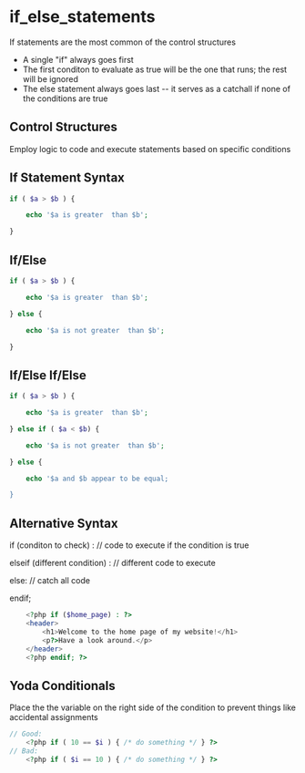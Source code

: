 # if_else_statements

If statements are the most common of the control structures

* A single "if" always goes first
* The first conditon to evaluate as true will be the one that runs;
    the rest will be ignored
* The else statement always goes last -- it serves as a catchall
    if none of the conditions are true

## Control Structures

Employ logic to code and execute statements based on specific conditions

## If Statement Syntax

```php
if ( $a > $b ) {

    echo '$a is greater  than $b';

}
```

## If/Else

```php
if ( $a > $b ) {

    echo '$a is greater  than $b';

} else {

    echo '$a is not greater  than $b';

}
```

## If/Else If/Else

```php
if ( $a > $b ) {

    echo '$a is greater  than $b';

} else if ( $a < $b) {

    echo '$a is not greater  than $b';

} else {

    echo '$a and $b appear to be equal;

}
```

## Alternative Syntax

if (conditon to check) :
    // code to execute if the condition is true

elseif (different condition) :
    // different code to execute

else:
    // catch all code

endif;

```php
    <?php if ($home_page) : ?>
    <header>
        <h1>Welcome to the home page of my website!</h1>
        <p?>Have a look around.</p>
    </header>
    <?php endif; ?>

```

## Yoda Conditionals

Place the the variable on the right side of the condition
    to prevent things like accidental assignments

```php
// Good:
    <?php if ( 10 == $i ) { /* do something */ } ?>
// Bad:
    <?php if ( $i == 10 ) { /* do something */ } ?>
```

